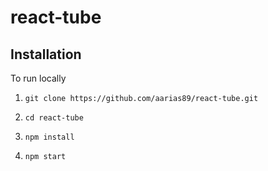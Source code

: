 # react-tube

## Installation
To run locally

1. `git clone https://github.com/aarias89/react-tube.git`

2. `cd react-tube`

3. `npm install`

4. `npm start`
